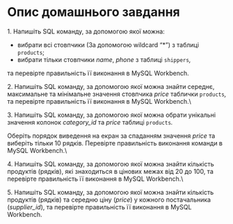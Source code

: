 # Опис домашнього завдання

1\. Напишіть SQL команду, за допомогою якої можна:

* вибрати всі стовпчики (За допомогою wildcard “\*”) з таблиці `products`;
* вибрати тільки стовпчики _name_, _phone_ з таблиці `shippers`_,_

та перевірте правильність її виконання в MySQL Workbench.



2\. Напишіть SQL команду, за допомогою якої можна знайти середнє, максимальне та мінімальне значення стовпчика _price_ таблички `products`_,_ та перевірте правильність її виконання в MySQL Workbench.\


3\. Напишіть SQL команду, за допомогою якої можна обрати унікальні значення колонок _category\_id_ та _price_ таблиці `products`_._

Оберіть порядок виведення на екран за спаданням значення _price_ та виберіть тільки 10 рядків. Перевірте правильність виконання команди в MySQL Workbench.\


4\. Напишіть SQL команду, за допомогою якої можна знайти кількість продуктів (рядків), які знаходиться в цінових межах від 20 до 100, та перевірте правильність її виконання в MySQL Workbench.\


5\. Напишіть SQL команду, за допомогою якої можна знайти кількість продуктів (рядків) та середню ціну (_price_) у кожного постачальника (_supplier\_id_), та перевірте правильність її виконання в MySQL Workbench.
